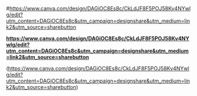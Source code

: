 #https://www.canva.com/design/DAGiOC8Es8c/CkLdJF8F5POJ58Kv4NYwlg/edit?utm_content=DAGiOC8Es8c&utm_campaign=designshare&utm_medium=link2&utm_source=sharebutton

**https://www.canva.com/design/DAGiOC8Es8c/CkLdJF8F5POJ58Kv4NYwlg/edit?utm_content=DAGiOC8Es8c&utm_campaign=designshare&utm_medium=link2&utm_source=sharebutton**

(https://www.canva.com/design/DAGiOC8Es8c/CkLdJF8F5POJ58Kv4NYwlg/edit?utm_content=DAGiOC8Es8c&utm_campaign=designshare&utm_medium=link2&utm_source=sharebutton)
